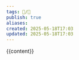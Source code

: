 ```yaml
---
tags: 📝️/🌱️
publish: true
aliases: 
created: 2025-05-18T17:03
updated: 2025-05-18T17:03
---
```


{{content}}
